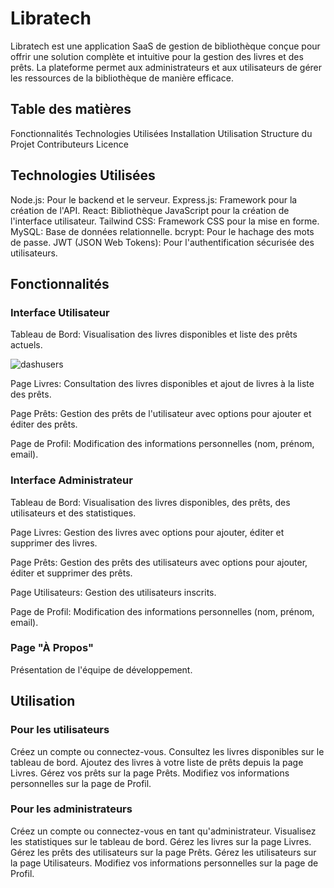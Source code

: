 # Libratech
Libratech est une application SaaS de gestion de bibliothèque conçue pour offrir une solution complète et intuitive 
pour la gestion des livres et des prêts. La plateforme permet aux administrateurs et aux utilisateurs de gérer les 
ressources de la bibliothèque de manière efficace.

## Table des matières

Fonctionnalités
Technologies Utilisées
Installation
Utilisation
Structure du Projet
Contributeurs
Licence


## Technologies Utilisées

Node.js: Pour le backend et le serveur.
Express.js: Framework pour la création de l'API.
React: Bibliothèque JavaScript pour la création de l'interface utilisateur.
Tailwind CSS: Framework CSS pour la mise en forme.
MySQL: Base de données relationnelle.
bcrypt: Pour le hachage des mots de passe.
JWT (JSON Web Tokens): Pour l'authentification sécurisée des utilisateurs.

## Fonctionnalités

### Interface Utilisateur

Tableau de Bord: Visualisation des livres disponibles et liste des prêts actuels.

![dashusers ](https://github.com/emanejalal/Library-management/Frontend/src/images/dashuser)


Page Livres: Consultation des livres disponibles et ajout de livres à la liste des prêts.



Page Prêts: Gestion des prêts de l'utilisateur avec options pour ajouter et éditer des prêts.




Page de Profil: Modification des informations personnelles (nom, prénom, email).



### Interface Administrateur

Tableau de Bord: Visualisation des livres disponibles, des prêts, des utilisateurs et des statistiques.




Page Livres: Gestion des livres avec options pour ajouter, éditer et supprimer des livres.




Page Prêts: Gestion des prêts des utilisateurs avec options pour ajouter, éditer et supprimer des prêts.




Page Utilisateurs: Gestion des utilisateurs inscrits.




Page de Profil: Modification des informations personnelles (nom, prénom, email).



### Page "À Propos"

Présentation de l'équipe de développement.




## Utilisation

### Pour les utilisateurs

Créez un compte ou connectez-vous.
Consultez les livres disponibles sur le tableau de bord.
Ajoutez des livres à votre liste de prêts depuis la page Livres.
Gérez vos prêts sur la page Prêts.
Modifiez vos informations personnelles sur la page de Profil.

### Pour les administrateurs

Créez un compte ou connectez-vous en tant qu'administrateur.
Visualisez les statistiques sur le tableau de bord.
Gérez les livres sur la page Livres.
Gérez les prêts des utilisateurs sur la page Prêts.
Gérez les utilisateurs sur la page Utilisateurs.
Modifiez vos informations personnelles sur la page de Profil.






